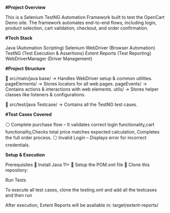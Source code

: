 **#Project Overview**

This is a Selenium TestNG Automation Framework built to test the OpenCart Demo site. The framework automates end-to-end flows, including login, product selection, cart validation, checkout, and order confirmation.

**#Tech Stack**

Java (Automation Scripting)
Selenium WebDriver (Browser Automation)
TestNG (Test Execution & Assertions)
Extent Reports (Test Reporting)
WebDriverManager (Driver Management)

**#Project Structure**

📂 src/main/java
base/ → Handles WebDriver setup & common utilities.
pageElements/ → Stores locators for all web pages.
pageEvents/ → Contains actions & interactions with web elements.
utils/ → Stores helper classes like listeners & configurations.

📂 src/test/java
Testcase/ → Contains all the TestNG test cases.

**#Test Cases Covered**

⚪ Complete purchase flow – It validates correct login functionality,cart functionality,Checks total price matches expected calculation, Completes the full order process.
⚪ Invalid Login – Displays error for incorrect credentials.

**Setup & Execution**

Prerequisites
🔹 Install Java 11+
🔹 Setup the POM.xml file
🔹 Clone this repository:

Run Tests

To execute all test cases, clone the testing.xml and add all the testcases and then run

After execution, Extent Reports will be available in:
target/extent-reports/
